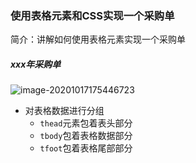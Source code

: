 ### 使用表格元素和CSS实现一个采购单

简介：讲解如何使用表格元素实现一个采购单

#####  										xxx年采购单

![image-20201017175446723](C:\Users\5.4\AppData\Roaming\Typora\typora-user-images\image-20201017175446723.png)

- 对表格数据进行分组
  - `thead`元素包着表头部分
  - `tbody`包着表格数据部分
  - `tfoot`包着表格尾部部分